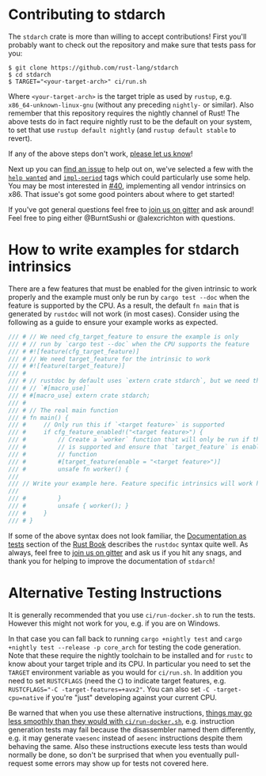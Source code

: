 # Contributing to stdarch

The `stdarch` crate is more than willing to accept contributions! First you'll
probably want to check out the repository and make sure that tests pass for you:

```
$ git clone https://github.com/rust-lang/stdarch
$ cd stdarch
$ TARGET="<your-target-arch>" ci/run.sh
```

Where `<your-target-arch>` is the target triple as used by `rustup`, e.g. `x86_64-unknown-linux-gnu` (without any preceding `nightly-` or similar).
Also remember that this repository requires the nightly channel of Rust!
The above tests do in fact require nightly rust to be the default on your system, to set that use `rustup default nightly` (and `rustup default stable` to revert).

If any of the above steps don't work, [please let us know][new]!

Next up you can [find an issue][issues] to help out on, we've selected a few
with the [`help wanted`][help] and [`impl-period`][impl] tags which could
particularly use some help. You may be most interested in [#40][vendor],
implementing all vendor intrinsics on x86. That issue's got some good pointers
about where to get started!

If you've got general questions feel free to [join us on gitter][gitter] and ask
around! Feel free to ping either @BurntSushi or @alexcrichton with questions.

[gitter]: https://gitter.im/rust-impl-period/WG-libs-simd

# How to write examples for stdarch intrinsics

There are a few features that must be enabled for the given intrinsic to work
properly and the example must only be run by `cargo test --doc` when the feature
is supported by the CPU. As a result, the default `fn main` that is generated by
`rustdoc` will not work (in most cases). Consider using the following as a guide
to ensure your example works as expected.

```rust
/// # // We need cfg_target_feature to ensure the example is only
/// # // run by `cargo test --doc` when the CPU supports the feature
/// # #![feature(cfg_target_feature)]
/// # // We need target_feature for the intrinsic to work
/// # #![feature(target_feature)]
/// #
/// # // rustdoc by default uses `extern crate stdarch`, but we need the
/// # // `#[macro_use]`
/// # #[macro_use] extern crate stdarch;
/// #
/// # // The real main function
/// # fn main() {
/// #     // Only run this if `<target feature>` is supported
/// #     if cfg_feature_enabled!("<target feature>") {
/// #         // Create a `worker` function that will only be run if the target feature
/// #         // is supported and ensure that `target_feature` is enabled for your worker
/// #         // function
/// #         #[target_feature(enable = "<target feature>")]
/// #         unsafe fn worker() {
///
/// // Write your example here. Feature specific intrinsics will work here! Go wild!
///
/// #         }
/// #         unsafe { worker(); }
/// #     }
/// # }
```

If some of the above syntax does not look familiar, the [Documentation as tests] section
of the [Rust Book] describes the `rustdoc` syntax quite well. As always, feel free
to [join us on gitter][gitter] and ask us if you hit any snags, and thank you for helping
to improve the documentation of `stdarch`!

# Alternative Testing Instructions

It is generally recommended that you use `ci/run-docker.sh` to run the tests.
However this might not work for you, e.g. if you are on Windows.

In that case you can fall back to running `cargo +nightly test` and `cargo +nightly test --release -p core_arch` for testing the code generation.
Note that these require the nightly toolchain to be installed and for `rustc` to know about your target triple and its CPU.
In particular you need to set the `TARGET` environment variable as you would for `ci/run.sh`.
In addition you need to set `RUSTCFLAGS` (need the `C`) to indicate target features, e.g. `RUSTCFLAGS="-C -target-features=+avx2"`.
You can also set `-C -target-cpu=native` if you're "just" developing against your current CPU.

Be warned that when you use these alternative instructions, [things may go less smoothly than they would with `ci/run-docker.sh`][ci-run-good], e.g. instruction generation tests may fail because the disassembler named them differently, e.g. it may generate `vaesenc` instead of `aesenc` instructions despite them behaving the same.
Also these instructions execute less tests than would normally be done, so don't be surprised that when you eventually pull-request some errors may show up for tests not covered here.


[new]: https://github.com/rust-lang/stdarch/issues/new
[issues]: https://github.com/rust-lang/stdarch/issues
[help]: https://github.com/rust-lang/stdarch/issues?q=is%3Aissue+is%3Aopen+label%3A%22help+wanted%22
[impl]: https://github.com/rust-lang/stdarch/issues?q=is%3Aissue+is%3Aopen+label%3Aimpl-period
[vendor]: https://github.com/rust-lang/stdarch/issues/40
[Documentation as tests]: https://doc.rust-lang.org/book/first-edition/documentation.html#documentation-as-tests
[Rust Book]: https://doc.rust-lang.org/book/first-edition
[ci-run-good]: https://github.com/rust-lang/stdarch/issues/931#issuecomment-711412126
